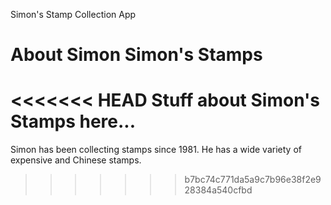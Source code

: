 Simon's Stamp Collection App


# About Simon Simon's Stamps

<<<<<<< HEAD
Stuff about Simon's Stamps here...
=======
Simon has been collecting stamps since 1981. He has a wide variety of expensive and Chinese stamps.
>>>>>>> b7bc74c771da5a9c7b96e38f2e928384a540cfbd
